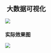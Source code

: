 

##  大数据可视化

![](https://img.shields.io/badge/Echarts%7C%E5%A4%A7%E6%95%B0%E6%8D%AE%E5%8F%AF%E8%A7%86-50%25-brightgreen.svg)


### 实际效果图


![](http://7xl4c6.com1.z0.glb.clouddn.com/FmRwFvppIrdw-AiJiJk3PRxB2jaA)








































































